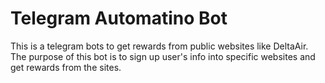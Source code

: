 # Telegram Automatino Bot
This is a telegram bots to get rewards from public websites like DeltaAir.
The purpose of this bot is to sign up user's info into specific websites and get rewards from the sites.
